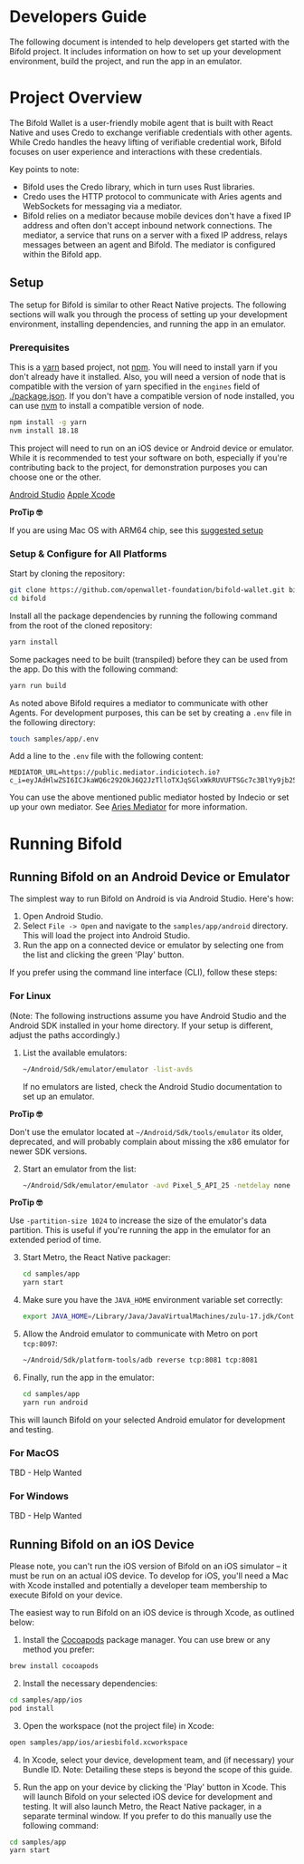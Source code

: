 # Developers Guide

The following document is intended to help developers get started with the Bifold project. It includes information on how to set up your development environment, build the project, and run the app in an emulator.

# Project Overview

The Bifold Wallet is a user-friendly mobile agent that is built with React Native and uses Credo to exchange verifiable credentials with other agents. While Credo handles the heavy lifting of verifiable credential work, Bifold focuses on user experience and interactions with these credentials.

Key points to note:

- Bifold uses the Credo library, which in turn uses  Rust libraries.
- Credo uses the HTTP protocol to communicate with Aries agents and WebSockets for messaging via a mediator.
- Bifold relies on a mediator because mobile devices don't have a fixed IP address and often don't accept inbound network connections. The mediator, a service that runs on a server with a fixed IP address, relays messages between an agent and Bifold. The mediator is configured within the Bifold app.

## Setup

The setup for Bifold is similar to other React Native projects. The following sections will walk you through the process of setting up your development environment, installing dependencies, and running the app in an emulator.

### Prerequisites

This is a [yarn](https://yarnpkg.com) based project, not [npm](https://www.npmjs.com/). You will need to install yarn if you don't already have it installed. Also, you will need a version of node that is compatible with the version of yarn specified in the `engines` field of [./package.json](./package.json). If you don't have a compatible version of node installed, you can use [nvm](https://github.com/nvm-sh/nvm) to install a compatible version of node.

```sh
npm install -g yarn
nvm install 18.18
```

This project will need to run on an iOS device or Android device or emulator. While it is recommended to test your software on both, especially if you're contributing back to the project, for demonstration purposes you can choose one or the other.

[Android Studio](https://developer.android.com/studio)
[Apple Xcode](https://developer.apple.com/xcode/)

**ProTip 🤓**

If you are using Mac OS with ARM64 chip, see this [suggested setup](./DEVELOPER_MACOS_arm64.md)

### Setup & Configure for All Platforms

Start by cloning the repository:

```sh
git clone https://github.com/openwallet-foundation/bifold-wallet.git bifold \ &&
cd bifold
```

Install all the package dependencies by running the following command from the root of the cloned repository:

```sh
yarn install
```

Some packages need to be built (transpiled) before they can be used from the app. Do this with the following command:

```sh
yarn run build
```

As noted above Bifold requires a mediator to communicate with other Agents. For development purposes, this can be set by creating a `.env` file in the following directory:

```sh
touch samples/app/.env
```

Add a line to the `.env` file with the following content:

```text
MEDIATOR_URL=https://public.mediator.indiciotech.io?c_i=eyJAdHlwZSI6ICJkaWQ6c292OkJ6Q2JzTlloTXJqSGlxWkRUVUFTSGc7c3BlYy9jb25uZWN0aW9ucy8xLjAvaW52aXRhdGlvbiIsICJAaWQiOiAiMDVlYzM5NDItYTEyOS00YWE3LWEzZDQtYTJmNDgwYzNjZThhIiwgInNlcnZpY2VFbmRwb2ludCI6ICJodHRwczovL3B1YmxpYy5tZWRpYXRvci5pbmRpY2lvdGVjaC5pbyIsICJyZWNpcGllbnRLZXlzIjogWyJDc2dIQVpxSktuWlRmc3h0MmRIR3JjN3U2M3ljeFlEZ25RdEZMeFhpeDIzYiJdLCAibGFiZWwiOiAiSW5kaWNpbyBQdWJsaWMgTWVkaWF0b3IifQ==
```

You can use the above mentioned public mediator hosted by Indecio or set up your own mediator. See [Aries Mediator](https://github.com/hyperledger/aries-mediator-service) for more information.

# Running Bifold

## Running Bifold on an Android Device or Emulator

The simplest way to run Bifold on Android is via Android Studio. Here's how:

1. Open Android Studio.
2. Select `File -> Open` and navigate to the `samples/app/android` directory. This will load the project into Android Studio.
3. Run the app on a connected device or emulator by selecting one from the list and clicking the green 'Play' button.

If you prefer using the command line interface (CLI), follow these steps:

### For Linux

(Note: The following instructions assume you have Android Studio and the Android SDK installed in your home directory. If your setup is different, adjust the paths accordingly.)

1. List the available emulators:

   ```sh
   ~/Android/Sdk/emulator/emulator -list-avds
   ```

   If no emulators are listed, check the Android Studio documentation to set up an emulator.

**ProTip 🤓**

Don't use the emulator located at `~/Android/Sdk/tools/emulator` its older, deprecated, and will probably complain about missing the x86 emulator for newer SDK versions.

2. Start an emulator from the list:

   ```sh
   ~/Android/Sdk/emulator/emulator -avd Pixel_5_API_25 -netdelay none -netspeed full
   ```

**ProTip 🤓**

Use `-partition-size 1024` to increase the size of the emulator's data partition. This is useful if you're running the app in the emulator for an extended period of time.

3. Start Metro, the React Native packager:

   ```sh
   cd samples/app
   yarn start
   ```

4. Make sure you have the `JAVA_HOME` environment variable set correctly:

   ```sh
   export JAVA_HOME=/Library/Java/JavaVirtualMachines/zulu-17.jdk/Contents/Home
   ```

5. Allow the Android emulator to communicate with Metro on port `tcp:8097`:

   ```sh
   ~/Android/Sdk/platform-tools/adb reverse tcp:8081 tcp:8081
   ```

6. Finally, run the app in the emulator:

   ```sh
   cd samples/app
   yarn run android
   ```

This will launch Bifold on your selected Android emulator for development and testing.

### For MacOS

TBD - Help Wanted

### For Windows

TBD - Help Wanted

## Running Bifold on an iOS Device

Please note, you can't run the iOS version of Bifold on an iOS simulator – it must be run on an actual iOS device. To develop for iOS, you'll need a Mac with Xcode installed and potentially a developer team membership to execute Bifold on your device.

The easiest way to run Bifold on an iOS device is through Xcode, as outlined below:

1. Install the [Cocoapods](https://cocoapods.org/) package manager. You can use brew or any method you prefer:

```sh
brew install cocoapods
```

2. Install the necessary dependencies:

```sh
cd samples/app/ios
pod install
```

3. Open the workspace (not the project file) in Xcode:

```sh
open samples/app/ios/ariesbifold.xcworkspace
```

4. In Xcode, select your device, development team, and (if necessary) your Bundle ID. Note: Detailing these steps is beyond the scope of this guide.

5. Run the app on your device by clicking the 'Play' button in Xcode. This will launch Bifold on your selected iOS device for development and testing. It will also launch Metro, the React Native packager, in a separate terminal window. If you prefer to do this manually use the following command:

```sh
cd samples/app
yarn start
```
